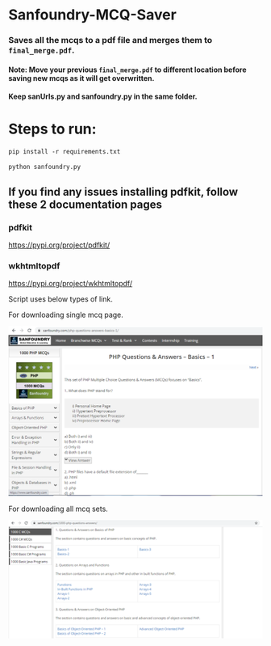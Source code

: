 # Sanfoundry-MCQ-Saver
### Saves all the mcqs to a pdf file and merges them to `final_merge.pdf`.

#### Note: Move your previous `final_merge.pdf` to different location before saving new mcqs as it will get overwritten.

#### Keep sanUrls.py and sanfoundry.py in the same folder.

# Steps to run:

```
pip install -r requirements.txt
```
```
python sanfoundry.py
```
## If you find any issues installing pdfkit, follow these 2 documentation pages
### pdfkit
https://pypi.org/project/pdfkit/
### wkhtmltopdf
https://pypi.org/project/wkhtmltopdf/

Script uses below types of link.

For downloading single mcq page.

![Single MCQ SET](https://github.com/falcon883/Sanfoundry-MCQ-Saver/blob/main/images/single_link.PNG)

For downloading all mcq sets.

![Multiple MCQ SET](https://github.com/falcon883/Sanfoundry-MCQ-Saver/blob/main/images/multi_link.PNG)

